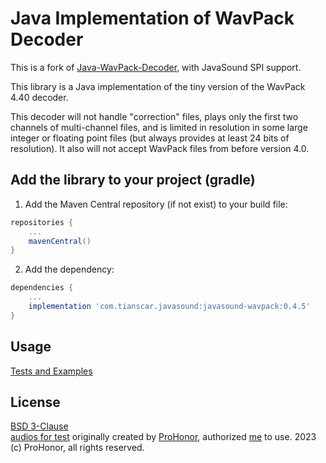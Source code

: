 # Java Implementation of WavPack Decoder

This is a fork of [Java-WavPack-Decoder](https://github.com/soiaf/Java-WavPack-Decoder), with JavaSound SPI support.

This library is a Java implementation of the tiny version of the WavPack 4.40 decoder.

This decoder will not handle "correction" files, plays only the first two channels of multi-channel files, and is limited in resolution in some large integer or floating point files (but always provides at least 24 bits of resolution). It also will not accept WavPack files from before version 4.0.

## Add the library to your project (gradle)
1. Add the Maven Central repository (if not exist) to your build file:
```groovy
repositories {
    ...
    mavenCentral()
}
```

2. Add the dependency:
```groovy
dependencies {
    ...
    implementation 'com.tianscar.javasound:javasound-wavpack:0.4.5'
}
```

## Usage
[Tests and Examples](/src/test/java/com/beatofthedrum/alacdecoder/test)

## License
[BSD 3-Clause](/LICENSE)  
[audios for test](/src/test/resources) originally created by [ProHonor](https://github.com/Aislandz), authorized [me](https://github.com/Tianscar) to use. 2023 (c) ProHonor, all rights reserved.
